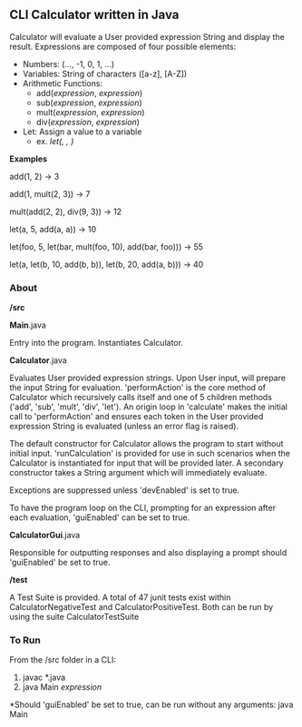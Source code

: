 ## CLI Calculator written in Java ##

Calculator will evaluate a User provided expression String and display the result.  Expressions are composed of four possible elements:

* Numbers: (..., -1, 0, 1, ...)
* Variables: String of characters ([a-z], [A-Z])
* Arithmetic Functions:
    * add(*expression*, *expression*)
    * sub(*expression*, *expression*)
    * mult(*expression*, *expression*)
    * div(*expression*, *expression*)
* Let:  Assign a value to a variable
    * ex. *let(<variable name>, <value>, <expression where variable is used>)*

**Examples**

add(1, 2) -> 3

add(1, mult(2, 3)) -> 7

mult(add(2, 2), div(9, 3)) -> 12

let(a, 5, add(a, a)) -> 10

let(foo, 5, let(bar, mult(foo, 10), add(bar, foo))) -> 55

let(a, let(b, 10, add(b, b)), let(b, 20, add(a, b))) -> 40


### About ###
**/src**

**Main**.java

Entry into the program. Instantiates Calculator.

**Calculator**.java

Evaluates User provided expression strings.  Upon User input, will prepare the input String for evaluation.  'performAction' is the core method of Calculator which recursively calls itself and one of 5 children methods ('add', 'sub', 'mult', 'div', 'let').  An origin loop in 'calculate' makes the initial call to 'performAction' and ensures each token in the User provided expression String is evaluated (unless an error flag is raised). 

The default constructor for Calculator allows the program to start without initial input.  'runCalculation' is provided for use in such scenarios when the Calculator is instantiated for input that will be provided later.  A secondary constructor takes a String argument which will immediately evaluate.

Exceptions are suppressed unless 'devEnabled' is set to true.  

To have the program loop on the CLI, prompting for an expression after each evaluation, 'guiEnabled' can be set to true. 

**CalculatorGui**.java

Responsible for outputting responses and also displaying a prompt should 'guiEnabled' be set to true. 

**/test**

A Test Suite is provided.  A total of 47 junit tests exist within CalculatorNegativeTest and CalculatorPositiveTest.  Both can be run by using the suite CalculatorTestSuite

### To Run ###
From the /src folder in a CLI:

1. javac *.java 
2. java Main *expression*

*Should 'guiEnabled' be set to true, can be run without any arguments:  java Main
